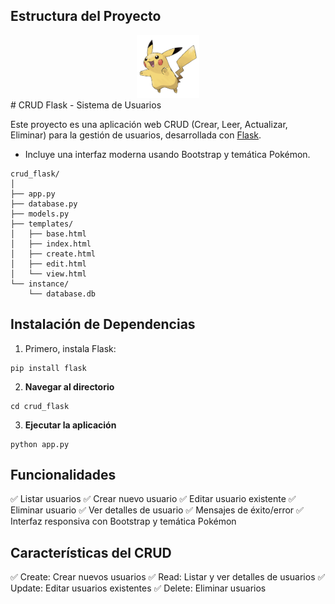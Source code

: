 
## Estructura del Proyecto
<div style="text-align: center;">
    <img src="https://raw.githubusercontent.com/PokeAPI/sprites/master/sprites/pokemon/other/official-artwork/25.png" alt="Pikachu" width="100">
</div>
# CRUD Flask - Sistema de Usuarios

Este proyecto es una aplicación web CRUD (Crear, Leer, Actualizar, Eliminar) para la gestión de usuarios, desarrollada con [Flask](https://flask.palletsprojects.com/).
* Incluye una interfaz moderna usando Bootstrap y temática Pokémon.

```
crud_flask/
│
├── app.py
├── database.py
├── models.py
├── templates/
│   ├── base.html
│   ├── index.html
│   ├── create.html
│   ├── edit.html
│   └── view.html
└── instance/
    └── database.db
```
## **Instalación de Dependencias**
1. Primero, instala Flask:

```
pip install flask
```
2. **Navegar al directorio**

```
cd crud_flask
```
3. **Ejecutar la aplicación**

```
python app.py
```

## Funcionalidades

✅ Listar usuarios
✅ Crear nuevo usuario
✅ Editar usuario existente
✅ Eliminar usuario
✅ Ver detalles de usuario
✅ Mensajes de éxito/error
✅ Interfaz responsiva con Bootstrap y temática Pokémon

## **Características del CRUD**

✅ Create: Crear nuevos usuarios
✅ Read: Listar y ver detalles de usuarios
✅ Update: Editar usuarios existentes
✅ Delete: Eliminar usuarios
